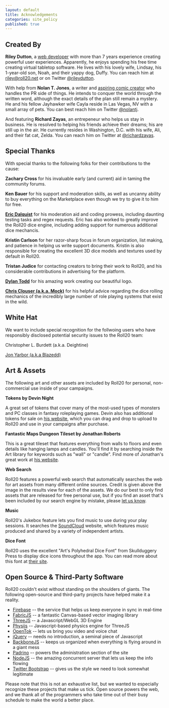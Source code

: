 ```yaml
---
layout: default
title: Acknowledgements
categories: site_policy
published: true
---
```


## Created By

**Riley Dutton**, a [web developer](http://riley.dutton.us) with more than 7 years experience creating powerful user experiences. Apparently, he enjoys spending his free time creating virtual tabletop software. He lives with his lovely wife, Lindsay, his 1-year-old son, Noah, and their yappy dog, Duffy. You can reach him at [riley@roll20.net](mailto:riley@roll20.net) or on Twitter [@rileydutton](http://twitter.com/rileydutton).

With help from **Nolan T. Jones**, a writer and [aspiring comic creator](http://nolantjones.tumblr.com) who handles the PR side of things. He intends to conquer the world through the written word, although the exact details of the plan still remain a mystery. He and his fellow Jayhawker wife Cayla reside in Las Vegas, NV with a small array of pets. You can best reach him on Twitter [@nolantj](http://twitter.com/nolantj). 

And featuring **Richard Zayas**, an entrepeneur who helps us stay in business. He is resolved to helping his friends achieve their dreams; his are still up in the air. He currently resides in Washington, D.C. with his wife, Ali, and their fat cat, Zelda. You can reach him on Twitter at [@richardzayas](http://twitter.com/richardzayas).

## Special Thanks

With special thanks to the following folks for their contributions to the cause:

**Zachary Cross** for his invaluable early (and current) aid in taming the community forums.

**Ken Bauer** for his support and moderation skills, as well as uncanny ability to buy everything on the Marketplace even though we try to give it to him for free.

**[Eric Dalquist](https://twitter.com/edalquist)** for his moderation aid and coding prowess, including daunting testing tasks and regex requests. Eric has also worked to greatly improve the Roll20 dice engine, including adding support for numerous additional dice mechancis.

**Kristin Carlson** for her razor-sharp focus in forum organization, list making, and patience in helping us write support documents. Kristin is also responsible for creating the excellent 3D dice models and textures used by default in Roll20.

**Tristan Judice** for contacting creators to bring their work to Roll20, and his considerable contributions in advertising for the platform.

**[Dylan Todd](http://dylantodd.com/)** for his amazing work creating our beautiful logo.

**[Chris Clouser (a.k.a. Mock)](http://oneofthethousand.tumblr.com)** for his helpful advice regarding the dice rolling mechanics of the incredibly large number of role playing systems that exist in the wild.

## White Hat

We want to include special recognition for the follwoing users who have responsibly disclosed potential security issues to the Roll20 team:

Christopher L. Burdett (a.k.a. Deightine)

[Jon Yarbor (a.k.a Blazedd)](http://jonyarbor.name)


## Art &amp; Assets 


The following art and other assets are included by Roll20 for personal, non-commercial use inside of your campaigns.

**Tokens by Devin Night**

A great set of tokens that cover many of the most-used types of monsters and PC classes in fantasy roleplaying games. Devin also has additional tokens for sale on [his website](http://immortalnights.com), which you can drag and drop to upload to Roll20 and use in your campaigns after purchase.

**Fantastic Maps Dungeon Tileset by Jonathan Roberts**

This is a great tileset that features everything from walls to floors and even details like hanging lamps and candles. You'll find it by searching inside the Art library for keywords such as "wall" or "candle". Find more of Jonathan's great work at [his website](http://fantasticmaps.wordpress.com).

**Web Search**

Roll20 features a powerful web search that automatically searches the web for art assets from many different online sources. Credit is given above the image in the results view for each of the assets. We do our best to only find assets that are released for free personal use, but if you find an asset that's been included by our search engine by mistake, please [let us know](mailto:team@roll20.net).

**Music**

Roll20's Jukebox feature lets you find music to use during your play sessions. It searches the [SoundCloud](http://www.soundcloud.com) website, which features music produced and shared by a variety of independent artists.

**Dice Font**

Roll20 uses the excellent "Art's Polyhedral Dice Font" from Skullduggery Press to display dice icons throughout the app. You can read more about this font at [their site](http://www.skullduggerypress.com/index_fonts.htm).


## Open Source & Third-Party Software


Roll20 couldn't exist without standing on the shoulders of giants. The following open-source and third-party projects have helped make it a reality.

* [Firebase](http://firebase.com) -- the service that helps us keep everyone in sync in real-time
* [FabricJS](http://fabricjs.com) -- a fantastic Canvas-based vector imaging library
* [ThreeJS](http://mrdoob.github.com/three.js/) -- a Javascript/WebGL 3D Engine
* [Physijs](http://chandlerprall.github.com/Physijs/) -- Javascript-based physics engine for ThreeJS
* [OpenTok](http://tokbox.com) -- lets us bring you video and voice chat
* [jQuery](http://jquery.com) -- needs no introduction, a seminal piece of Javascript
* [BackboneJS](http://documentcloud.github.com/backbone) -- keeps us organized when everything is flying around in a giant mess
* [Padrino](http://padrinorb.com) -- powers the administration section of the site
* [NodeJS](http://nodejs.org) -- the amazing concurrent server that lets us keep the info flowing
* [Twitter Bootstrap](http://twitter.github.com/bootstrap/) -- gives us the style we need to look somewhat legitimate

Please note that this is not an exhaustive list, but we wanted to especially recognize these projects that make us tick. Open source powers the web, and we thank all of the programmers who take time out of their busy schedule to make the world a better place.